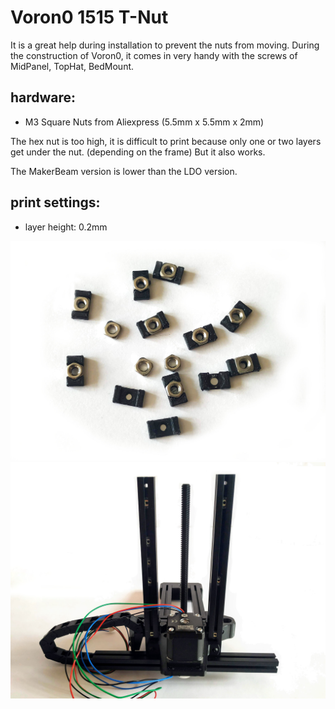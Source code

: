 # Voron0 1515 T-Nut

It is a great help during installation to prevent the nuts from moving. During the construction of Voron0, it comes in very handy with the screws of MidPanel, TopHat, BedMount.


## hardware:
- M3 Square Nuts from Aliexpress (5.5mm x 5.5mm x 2mm)

The hex nut is too high, it is difficult to print because only one or two layers get under the nut. (depending on the frame) But it also works.

The MakerBeam version is lower than the LDO version. 

## print settings:

- layer height: 0.2mm

![IMG1](./IMG1.jpg)
![IMG2](./IMG2.jpg)
